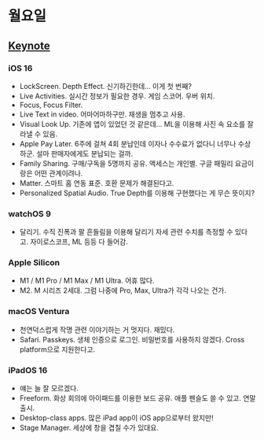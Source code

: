 # 월요일

## [Keynote](https://developer.apple.com/wwdc22/101)
### iOS 16
- LockScreen. Depth Effect. 신기하긴한데... 이게 첫 번째?
- Live Activities. 실시간 정보가 필요한 경우. 게임 스코어. 우버 위치.
- Focus, Focus Filter.
- Live Text in video. 어마어마하구만. 재생을 멈추고 사용.
- Visual Look Up. 기존에 앱이 있었던 것 같은데... ML을 이용해 사진 속 요소를 잘라낼 수 있음.
- Apple Pay Later. 6주에 걸쳐 4회 분납인데 이자나 수수료가 없다니 너무나 수상하군. 설마 판매자에게도 분납되는 걸까.
- Family Sharing. 구매/구독을 5명까지 공유. 액세스는 개인별. 구글 패밀리 요금이랑은 어떤 관계이려나.
- Matter. 스마트 홈 연동 표준. 호환 문제가 해결된다고.
- Personalized Spatial Audio. True Depth를 이용해 구현했다는 게 무슨 뜻이지?
### watchOS 9
- 달리기. 수직 진폭과 팔 흔들림을 이용해 달리기 자세 관련 수치를 측정할 수 있다고. 자이로스코프, ML 등등 다 들어감.
### Apple Silicon
- M1 / M1 Pro / M1 Max / M1 Ultra. 어휴 많다.
- M2. M 시리즈 2세대. 그럼 나중에 Pro, Max, Ultra가 각각 나오는 건가.
### macOS Ventura
- 천연덕스럽게 작명 관련 이야기하는 거 멋지다. 재밌다.
- Safari. Passkeys. 생체 인증으로 로그인. 비밀번호를 사용하지 않겠다. Cross platform으로 지원한다고.
### iPadOS 16
- 얘는 늘 잘 모르겠다.
- Freeform. 화상 회의에 아이패드를 이용한 보드 공유. 애플 펜슬도 쓸 수 있고. 연말 출시.
- Desktop-class apps. 많은 iPad app이 iOS app으로부터 왔지만!
- Stage Manager. 세상에 창을 겹칠 수가 있대요.
